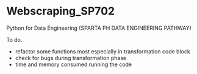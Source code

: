 # Webscraping_SP702
Python for Data Engineering (SPARTA PH DATA ENGINEERING PATHWAY)





To do.
 - refactor some functions most especially in transformation code block
 - check for bugs during transformation phase
 - time and memory consumed running the code
